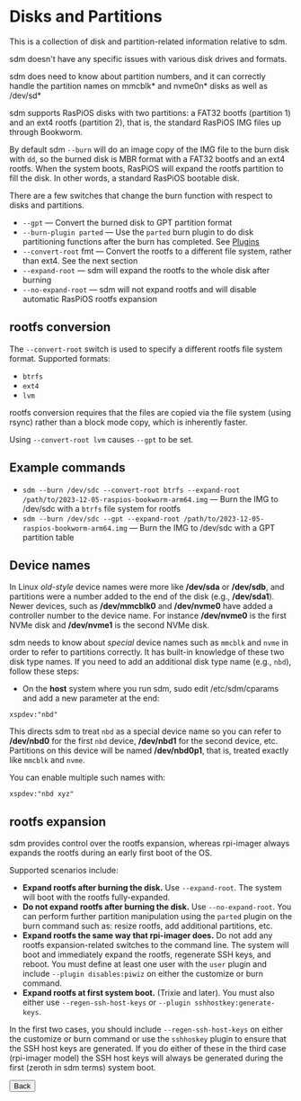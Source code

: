 # Disks and Partitions

This is a collection of disk and partition-related information relative to sdm.

sdm doesn't have any specific issues with various disk drives and formats.

sdm does need to know about partition numbers, and it can correctly handle the partition names on mmcblk\* and nvme0n\* disks as well as /dev/sd\*

sdm supports RasPiOS disks with two partitions: a FAT32 bootfs (partition 1) and an ext4 rootfs (partition 2), that is, the standard RasPiOS IMG files up through Bookworm.

By default sdm `--burn` will do an image copy of the IMG file to the burn disk with `dd`, so the burned disk is MBR format with a FAT32 bootfs and an ext4 rootfs. When the system boots, RasPiOS will expand the rootfs partition to fill the disk. In other words, a standard RasPiOS bootable disk.

There are a few switches that change the burn function with respect to disks and partitions.

* `--gpt` &mdash; Convert the burned disk to GPT partition format
* `--burn-plugin parted` &mdash; Use the `parted` burn plugin to do disk partitioning functions after the burn has completed. See <a href="Plugins.md">Plugins</a>
* `--convert-root` fmt &mdash; Convert the rootfs to a different file system, rather than ext4. See the next section
* `--expand-root` &mdash; sdm will expand the rootfs to the whole disk after burning
* `--no-expand-root` &mdash; sdm will not expand rootfs and will disable automatic RasPiOS rootfs expansion

## rootfs conversion

The `--convert-root` switch is used to specify a different rootfs file system format. Supported formats:
* `btrfs`
* `ext4`
* `lvm`

rootfs conversion requires that the files are copied via the file system (using rsync) rather than a block mode copy, which is inherently faster.

Using `--convert-root lvm` causes `--gpt` to be set.

## Example commands

* `sdm --burn /dev/sdc --convert-root btrfs --expand-root /path/to/2023-12-05-raspios-bookworm-arm64.img` &mdash; Burn the IMG to /dev/sdc with a `btrfs` file system for rootfs
* `sdm --burn /dev/sdc --gpt --expand-root /path/to/2023-12-05-raspios-bookworm-arm64.img` &mdash; Burn the IMG to /dev/sdc with a GPT partition table

## Device names

In Linux *old-style* device names were more like **/dev/sda** or **/dev/sdb**, and partitions were a number added to the end of the disk (e.g., **/dev/sda1**). Newer devices, such as **/dev/mmcblk0** and **/dev/nvme0** have added a controller number to the device name. For instance **/dev/nvme0** is the first NVMe disk and **/dev/nvme1** is the second NVMe disk.

sdm needs to know about *special* device names such as `mmcblk` and `nvme` in order to refer to partitions correctly. It has built-in knowledge of these two disk type names. If you need to add an additional disk type name (e.g., `nbd`), follow these steps:
* On the **host** system where you run sdm, sudo edit /etc/sdm/cparams and add a new parameter at the end:
```
xspdev:"nbd"
```
This directs sdm to treat `nbd` as a special device name so you can refer to **/dev/nbd0** for the first `nbd` device, **/dev/nbd1** for the second device, etc. Partitions on this device will be named **/dev/nbd0p1**, that is, treated exactly like `mmcblk` and `nvme`.

You can enable multiple such names with:
```
xspdev:"nbd xyz"
```

## rootfs expansion

sdm provides control over the rootfs expansion, whereas rpi-imager always expands the rootfs during an early first boot of the OS.

Supported scenarios include:

* **Expand rootfs after burning the disk.** Use `--expand-root`. The system will boot with the rootfs fully-expanded.
* **Do not expand rootfs after burning the disk.** Use `--no-expand-root`. You can perform further partition manipulation using the `parted` plugin on the burn command such as: resize rootfs, add additional partitions, etc.
* **Expand rootfs the same way that rpi-imager does.** Do not add any rootfs expansion-related switches to the command line. The system will boot and immediately expand the rootfs, regenerate SSH keys, and reboot. You must define at least one user with the `user` plugin and include `--plugin disables:piwiz` on either the customize or burn command.
* **Expand rootfs at first system boot.** (Trixie and later). You must also either use `--regen-ssh-host-keys` or `--plugin sshhostkey:generate-keys`.

In the first two cases, you should include `--regen-ssh-host-keys` on either the customize or burn command or use the `sshhoskey` plugin to ensure that the SSH host keys are generated. If you do either of these in the third case (rpi-imager model) the SSH host keys will always be generated during the first (zeroth in sdm terms) system boot.
<br>
<form>
<input type="button" value="Back" onclick="history.back()">
</form>

